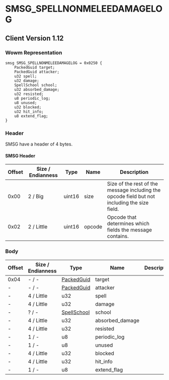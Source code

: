 # SMSG_SPELLNONMELEEDAMAGELOG
## Client Version 1.12

### Wowm Representation
```rust,ignore
smsg SMSG_SPELLNONMELEEDAMAGELOG = 0x0250 {
    PackedGuid target;
    PackedGuid attacker;
    u32 spell;
    u32 damage;
    SpellSchool school;
    u32 absorbed_damage;
    u32 resisted;
    u8 periodic_log;
    u8 unused;
    u32 blocked;
    u32 hit_info;
    u8 extend_flag;
}
```
### Header
SMSG have a header of 4 bytes.

#### SMSG Header
| Offset | Size / Endianness | Type   | Name   | Description |
| ------ | ----------------- | ------ | ------ | ----------- |
| 0x00   | 2 / Big           | uint16 | size   | Size of the rest of the message including the opcode field but not including the size field.|
| 0x02   | 2 / Little        | uint16 | opcode | Opcode that determines which fields the message contains.|
### Body
| Offset | Size / Endianness | Type | Name | Description |
| ------ | ----------------- | ---- | ---- | ----------- |
| 0x04 | - / - | [PackedGuid](../spec/packed-guid.md) | target |  |
| - | - / - | [PackedGuid](../spec/packed-guid.md) | attacker |  |
| - | 4 / Little | u32 | spell |  |
| - | 4 / Little | u32 | damage |  |
| - | ? / - | [SpellSchool](spellschool.md) | school |  |
| - | 4 / Little | u32 | absorbed_damage |  |
| - | 4 / Little | u32 | resisted |  |
| - | 1 / - | u8 | periodic_log |  |
| - | 1 / - | u8 | unused |  |
| - | 4 / Little | u32 | blocked |  |
| - | 4 / Little | u32 | hit_info |  |
| - | 1 / - | u8 | extend_flag |  |
